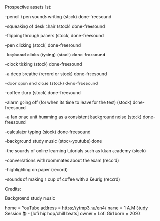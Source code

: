 Prospective assets list:

-pencil / pen sounds writing (stock) done-freesound

-squeaking of desk chair (stock) done-freesound

-flipping through papers (stock) done-freesound

-pen clicking (stock) done-freesound

-keyboard clicks (typing) (stock) done-freesound

-clock ticking (stock) done-freesound

-a deep breathe (record or stock) done-freesound

-door open and close (stock) done-freesound

-coffee slurp (stock) done-freesound

-alarm going off (for when its time to leave for the test) (stock) done-freesound

-a fan or ac unit humming as a consistent background noise (stock) done-freesound

-calculator typing (stock) done-freesound

-background study music (stock-youtube) done

-the sounds of online learning tutorials such as kkan academy (stock) 

-conversations with roommates about the exam (record)

-highlighting on paper (record) 

-sounds of making a cup of coffee with a Keurig (record)




Credits:

Background study music

home = YouTube
address = https://ytmp3.nu/en4/
name = 1 A.M Study Session 📚 - [lofi hip hop/chill beats]
owner = Lofi Girl
born = 2020

